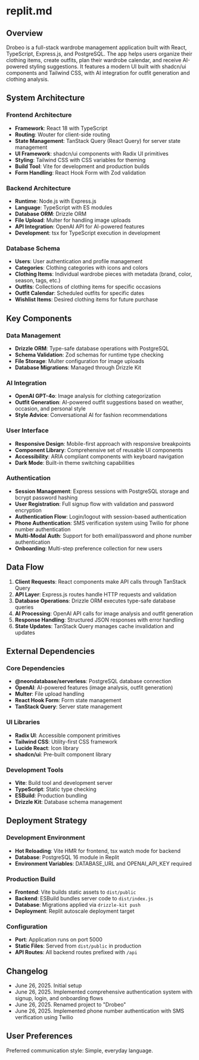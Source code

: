 # replit.md

## Overview

Drobeo is a full-stack wardrobe management application built with React, TypeScript, Express.js, and PostgreSQL. The app helps users organize their clothing items, create outfits, plan their wardrobe calendar, and receive AI-powered styling suggestions. It features a modern UI built with shadcn/ui components and Tailwind CSS, with AI integration for outfit generation and clothing analysis.

## System Architecture

### Frontend Architecture
- **Framework**: React 18 with TypeScript
- **Routing**: Wouter for client-side routing
- **State Management**: TanStack Query (React Query) for server state management
- **UI Framework**: shadcn/ui components with Radix UI primitives
- **Styling**: Tailwind CSS with CSS variables for theming
- **Build Tool**: Vite for development and production builds
- **Form Handling**: React Hook Form with Zod validation

### Backend Architecture
- **Runtime**: Node.js with Express.js
- **Language**: TypeScript with ES modules
- **Database ORM**: Drizzle ORM
- **File Upload**: Multer for handling image uploads
- **API Integration**: OpenAI API for AI-powered features
- **Development**: tsx for TypeScript execution in development

### Database Schema
- **Users**: User authentication and profile management
- **Categories**: Clothing categories with icons and colors
- **Clothing Items**: Individual wardrobe pieces with metadata (brand, color, season, tags, etc.)
- **Outfits**: Collections of clothing items for specific occasions
- **Outfit Calendar**: Scheduled outfits for specific dates
- **Wishlist Items**: Desired clothing items for future purchase

## Key Components

### Data Management
- **Drizzle ORM**: Type-safe database operations with PostgreSQL
- **Schema Validation**: Zod schemas for runtime type checking
- **File Storage**: Multer configuration for image uploads
- **Database Migrations**: Managed through Drizzle Kit

### AI Integration
- **OpenAI GPT-4o**: Image analysis for clothing categorization
- **Outfit Generation**: AI-powered outfit suggestions based on weather, occasion, and personal style
- **Style Advice**: Conversational AI for fashion recommendations

### User Interface
- **Responsive Design**: Mobile-first approach with responsive breakpoints
- **Component Library**: Comprehensive set of reusable UI components
- **Accessibility**: ARIA compliant components with keyboard navigation
- **Dark Mode**: Built-in theme switching capabilities

### Authentication
- **Session Management**: Express sessions with PostgreSQL storage and bcrypt password hashing
- **User Registration**: Full signup flow with validation and password encryption
- **Authentication Flow**: Login/logout with session-based authentication
- **Phone Authentication**: SMS verification system using Twilio for phone number authentication
- **Multi-Modal Auth**: Support for both email/password and phone number authentication
- **Onboarding**: Multi-step preference collection for new users

## Data Flow

1. **Client Requests**: React components make API calls through TanStack Query
2. **API Layer**: Express.js routes handle HTTP requests and validation
3. **Database Operations**: Drizzle ORM executes type-safe database queries
4. **AI Processing**: OpenAI API calls for image analysis and outfit generation
5. **Response Handling**: Structured JSON responses with error handling
6. **State Updates**: TanStack Query manages cache invalidation and updates

## External Dependencies

### Core Dependencies
- **@neondatabase/serverless**: PostgreSQL database connection
- **OpenAI**: AI-powered features (image analysis, outfit generation)
- **Multer**: File upload handling
- **React Hook Form**: Form state management
- **TanStack Query**: Server state management

### UI Libraries
- **Radix UI**: Accessible component primitives
- **Tailwind CSS**: Utility-first CSS framework
- **Lucide React**: Icon library
- **shadcn/ui**: Pre-built component library

### Development Tools
- **Vite**: Build tool and development server
- **TypeScript**: Static type checking
- **ESBuild**: Production bundling
- **Drizzle Kit**: Database schema management

## Deployment Strategy

### Development Environment
- **Hot Reloading**: Vite HMR for frontend, tsx watch mode for backend
- **Database**: PostgreSQL 16 module in Replit
- **Environment Variables**: DATABASE_URL and OPENAI_API_KEY required

### Production Build
- **Frontend**: Vite builds static assets to `dist/public`
- **Backend**: ESBuild bundles server code to `dist/index.js`
- **Database**: Migrations applied via `drizzle-kit push`
- **Deployment**: Replit autoscale deployment target

### Configuration
- **Port**: Application runs on port 5000
- **Static Files**: Served from `dist/public` in production
- **API Routes**: All backend routes prefixed with `/api`

## Changelog
- June 26, 2025. Initial setup
- June 26, 2025. Implemented comprehensive authentication system with signup, login, and onboarding flows
- June 26, 2025. Renamed project to "Drobeo"
- June 26, 2025. Implemented phone number authentication with SMS verification using Twilio

## User Preferences

Preferred communication style: Simple, everyday language.